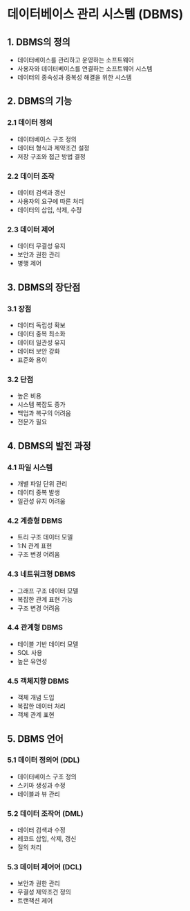 # 데이터베이스 관리 시스템 (DBMS)

## 1. DBMS의 정의
- 데이터베이스를 관리하고 운영하는 소프트웨어
- 사용자와 데이터베이스를 연결하는 소프트웨어 시스템
- 데이터의 종속성과 중복성 해결을 위한 시스템

## 2. DBMS의 기능

### 2.1 데이터 정의
- 데이터베이스 구조 정의
- 데이터 형식과 제약조건 설정
- 저장 구조와 접근 방법 결정

### 2.2 데이터 조작
- 데이터 검색과 갱신
- 사용자의 요구에 따른 처리
- 데이터의 삽입, 삭제, 수정

### 2.3 데이터 제어
- 데이터 무결성 유지
- 보안과 권한 관리
- 병행 제어

## 3. DBMS의 장단점

### 3.1 장점
- 데이터 독립성 확보
- 데이터 중복 최소화
- 데이터 일관성 유지
- 데이터 보안 강화
- 표준화 용이

### 3.2 단점
- 높은 비용
- 시스템 복잡도 증가
- 백업과 복구의 어려움
- 전문가 필요

## 4. DBMS의 발전 과정

### 4.1 파일 시스템
- 개별 파일 단위 관리
- 데이터 중복 발생
- 일관성 유지 어려움

### 4.2 계층형 DBMS
- 트리 구조 데이터 모델
- 1:N 관계 표현
- 구조 변경 어려움

### 4.3 네트워크형 DBMS
- 그래프 구조 데이터 모델
- 복잡한 관계 표현 가능
- 구조 변경 어려움

### 4.4 관계형 DBMS
- 테이블 기반 데이터 모델
- SQL 사용
- 높은 유연성

### 4.5 객체지향 DBMS
- 객체 개념 도입
- 복잡한 데이터 처리
- 객체 관계 표현

## 5. DBMS 언어

### 5.1 데이터 정의어 (DDL)
- 데이터베이스 구조 정의
- 스키마 생성과 수정
- 테이블과 뷰 관리

### 5.2 데이터 조작어 (DML)
- 데이터 검색과 수정
- 레코드 삽입, 삭제, 갱신
- 질의 처리

### 5.3 데이터 제어어 (DCL)
- 보안과 권한 관리
- 무결성 제약조건 정의
- 트랜잭션 제어